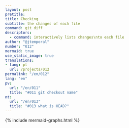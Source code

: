 ```yaml
---
layout: post
pretitle:
title: Checking
subtitle: the changes of each file
command: git diff
descriptors:
  - command: interactively lists changes\nto each file
author: "@jtemporal"
number: "012"
mermaid: true
use_static_image: true
translations:
- lang: pt
  url: /projects/012
permalink: "/en/012"
lang: "en"
pv:
  url: "/en/011"
  title: "#011 git checkout name"
nt:
  url: "/en/013"
  title: "#013 what is HEAD?"
---
```


{% include mermaid-graphs.html %}